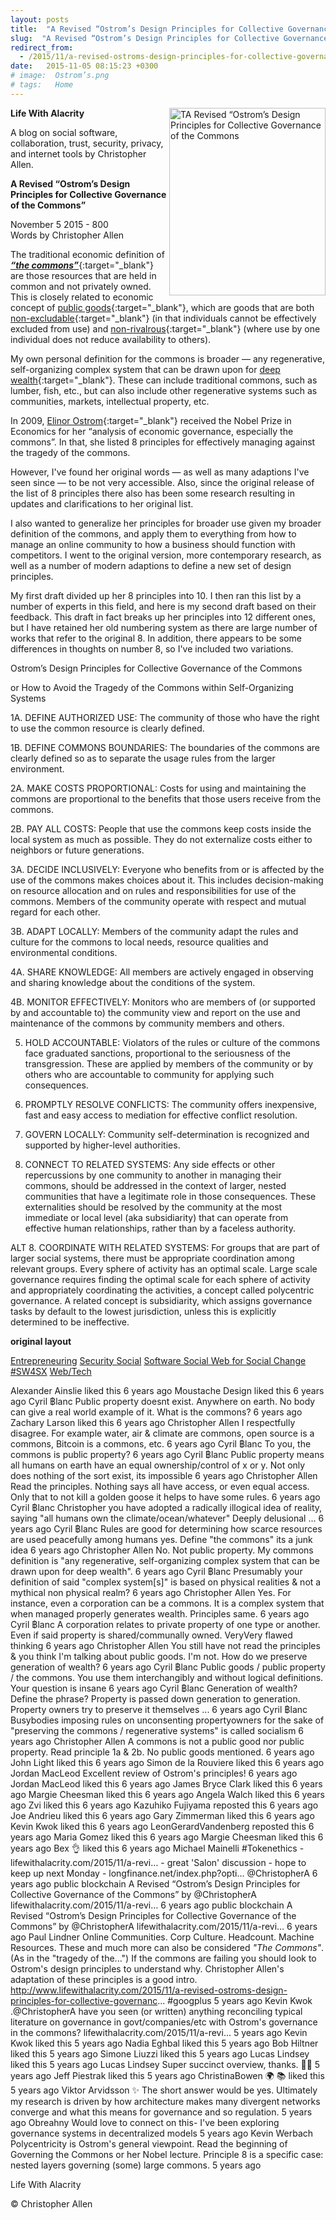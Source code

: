 ```yaml
---
layout: posts
title:  "A Revised “Ostrom’s Design Principles for Collective Governance of the Commons"
slug:  "A Revised “Ostrom’s Design Principles for Collective Governance of the Commons"
redirect_from:
  - /2015/11/a-revised-ostroms-design-principles-for-collective-governance-of-the-commons-/
date:   2015-11-05 08:15:23 +0300
# image:  Ostrom’s.png
# tags:   Home
---
```



<img width="250" height="300" align="right" src="{{ site.url }}{{ site.baseurl }}/assets/images/Ostrom’s.png" alt="TA Revised “Ostrom’s Design Principles for Collective Governance of the Commons"/> 

**Life With Alacrity**

A blog on social software, collaboration, trust, security, privacy, and internet tools by Christopher Allen. 

**A Revised “Ostrom’s Design Principles for Collective Governance of the Commons”**

November 5 2015 - 800
<br>Words by Christopher Allen

The traditional economic definition of [_**“the commons”**_](https://en.wikipedia.org/wiki/Commons){:target="_blank"} are those resources that are held in common and not privately owned. This is closely related to economic concept of [public goods](https://en.wikipedia.org/wiki/Public_good){:target="_blank"}, which are goods that are both [non-excludable](https://en.wikipedia.org/wiki/Excludability){:target="_blank"} (in that individuals cannot be effectively excluded from use) and [non-rivalrous](https://en.wikipedia.org/wiki/Rivalry_(economics)){:target="_blank"} (where use by one individual does not reduce availability to others).

My own personal definition for the commons is broader — any regenerative, self-organizing complex system that can be drawn upon for [deep wealth](https://www.artbrock.com/presentations/new-economy-new-wealth){:target="_blank"}. These can include traditional commons, such as lumber, fish, etc., but can also include other regenerative systems such as communities, markets, intellectual property, etc.

In 2009, [Elinor Ostrom](https://en.wikipedia.org/wiki/Elinor_Ostrom){:target="_blank"} received the Nobel Prize in Economics for her “analysis of economic governance, especially the commons”. In that, she listed 8 principles for effectively managing against the tragedy of the commons.

However, I've found her original words — as well as many adaptions I've seen since — to be not very accessible. Also, since the original release of the list of 8 principles there also has been some research resulting in updates and clarifications to her original list.

I also wanted to generalize her principles for broader use given my broader definition of the commons, and apply them to everything from how to manage an online community to how a business should function with competitors. I went to the original version, more contemporary research, as well as a number of modern adaptions to define a new set of design principles.

My first draft divided up her 8 principles into 10. I then ran this list by a number of experts in this field, and here is my second draft based on their feedback. This draft in fact breaks up her principles into 12 different ones, but I have retained her old numbering system as there are large number of works that refer to the original 8. In addition, there appears to be some differences in thoughts on number 8, so I've included two variations.

Ostrom’s Design Principles for Collective Governance of the Commons

or
How to Avoid the Tragedy of the Commons within Self-Organizing Systems

1A. DEFINE AUTHORIZED USE: The community of those who have the right to use the common resource is clearly defined.

1B. DEFINE COMMONS BOUNDARIES: The boundaries of the commons are clearly defined so as to separate the usage rules from the larger environment.

2A. MAKE COSTS PROPORTIONAL: Costs for using and maintaining the commons are proportional to the benefits that those users receive from the commons.

2B. PAY ALL COSTS: People that use the commons keep costs inside the local system as much as possible. They do not externalize costs either to neighbors or future generations.

3A. DECIDE INCLUSIVELY: Everyone who benefits from or is affected by the use of the commons makes choices about it. This includes decision-making on resource allocation and on rules and responsibilities for use of the commons. Members of the community operate with respect and mutual regard for each other.

3B. ADAPT LOCALLY: Members of the community adapt the rules and culture for the commons to local needs, resource qualities and environmental conditions.

4A. SHARE KNOWLEDGE: All members are actively engaged in observing and sharing knowledge about the conditions of the system.

4B. MONITOR EFFECTIVELY: Monitors who are members of (or supported by and accountable to) the community view and report on the use and maintenance of the commons by community members and others.

5. HOLD ACCOUNTABLE: Violators of the rules or culture of the commons face graduated sanctions, proportional to the seriousness of the transgression. These are applied by members of the community or by others who are accountable to community for applying such consequences.

6. PROMPTLY RESOLVE CONFLICTS: The community offers inexpensive, fast and easy access to mediation for effective conflict resolution.

7. GOVERN LOCALLY: Community self-determination is recognized and supported by higher-level authorities.

8. CONNECT TO RELATED SYSTEMS: Any side effects or other repercussions by one community to another in managing their commons, should be addressed in the context of larger, nested communities that have a legitimate role in those consequences. These externalities should be resolved by the community at the most immediate or local level (aka subsidiarity) that can operate from effective human relationships, rather than by a faceless authority.

ALT 8. COORDINATE WITH RELATED SYSTEMS: For groups that are part of larger social systems, there must be appropriate coordination among relevant groups. Every sphere of activity has an optimal scale. Large scale governance requires finding the optimal scale for each sphere of activity and appropriately coordinating the activities, a concept called polycentric governance. A related concept is subsidiarity, which assigns governance tasks by default to the lowest jurisdiction, unless this is explicitly determined to be ineffective.

**original layout**

[Entrepreneuring]() [Security Social]() [Software Social Web for Social Change]() [#SW4SX]() [Web/Tech]()

Alexander Ainslie
liked this
6 years ago
Moustache Design
liked this
6 years ago
Cyril ฿lanc
Public property doesnt exist. Anywhere on earth. No body can give a real world example of it. What is the commons?
6 years ago
Zachary Larson
liked this
6 years ago
Christopher Allen
I respectfully disagree. For example water, air & climate are commons, open source is a commons, Bitcoin is a commons, etc.
6 years ago
Cyril ฿lanc
To you, the commons is public property?
6 years ago
Cyril ฿lanc
Public property means all humans on earth have an equal ownership/control of x or y. Not only does nothing of the sort exist, its impossible
6 years ago
Christopher Allen
Read the principles. Nothing says all have access, or even equal access. Only that to not kill a golden goose it helps to have some rules.
6 years ago
Cyril ฿lanc
Christopher you have adopted a radically illogical idea of reality, saying "all humans own the climate/ocean/whatever" Deeply delusional ...
6 years ago
Cyril ฿lanc
Rules are good for determining how scarce resources are used peacefully among humans yes. Define "the commons" its a junk idea
6 years ago
Christopher Allen
No. Not public property. My commons definition is "any regenerative, self-organizing complex system that can be drawn upon for deep wealth".
6 years ago
Cyril ฿lanc
Presumably your definition of said "complex system[s]" is based on physical realities & not a mythical non physical realm?
6 years ago
Christopher Allen
Yes. For instance, even a corporation can be a commons. It is a complex system that when managed properly generates wealth. Principles same.
6 years ago
Cyril ฿lanc
A corporation relates to private property of one type or another. Even if said property is shared/communally owned. VeryVery flawed thinking
6 years ago
Christopher Allen
You still have not read the principles & you think I'm talking about public goods. I'm not. How do we preserve generation of wealth?
6 years ago
Cyril ฿lanc
Public goods / public property / the commons. You use them interchangibly and without logical definitions. Your question is insane
6 years ago
Cyril ฿lanc
Generation of wealth? Define the phrase? Property is passed down generation to generation. Property owners try to preserve it themselves ...
6 years ago
Cyril ฿lanc
Busybodies imposing rules on unconsenting propertyowners for the sake of "preserving the commons / regenerative systems" is called socialism
6 years ago
Christopher Allen
A commons is not a public good nor public property. Read principle 1a & 2b. No public goods mentioned.
6 years ago
John Light
liked this
6 years ago
Simon de la Rouviere
liked this
6 years ago
Jordan MacLeod
Excellent review of Ostrom's principles!
6 years ago
Jordan MacLeod
liked this
6 years ago
James Bryce Clark
liked this
6 years ago
Margie Cheesman
liked this
6 years ago
Angela Walch
liked this
6 years ago
Zvi
liked this
6 years ago
Kazuhiko Fujiyama
reposted this
6 years ago
Joe Andrieu
liked this
6 years ago
Gary Zimmerman
liked this
6 years ago
Kevin Kwok
liked this
6 years ago
LeonGerardVandenberg
reposted this
6 years ago
Maria Gomez
liked this
6 years ago
Margie Cheesman
liked this
6 years ago
Bex 👌
liked this
6 years ago
Michael Mainelli
#Tokenethics - lifewithalacrity.com/2015/11/a-revi… - great 'Salon' discussion - hope to keep up next Monday - longfinance.net/index.php?opti… @ChristopherA
6 years ago
public blockchain
A Revised “Ostrom’s Design Principles for Collective Governance of the Commons” by @ChristopherA lifewithalacrity.com/2015/11/a-revi…
6 years ago
public blockchain
A Revised “Ostrom’s Design Principles for Collective Governance of the Commons” by @ChristopherA lifewithalacrity.com/2015/11/a-revi…
6 years ago
Paul Lindner
Online Communities. Corp Culture. Headcount. Machine Resources. These and much more can also be considered _"The Commons"_. (As in the "tragedy of the...") If the commons are failing you should look to Ostrom's design principles to understand why. Christopher Allen's adaptation of these principles is a good intro. http://www.lifewithalacrity.com/2015/11/a-revised-ostroms-design-principles-for-collective-governanc... #googplus
5 years ago
Kevin Kwok
.@ChristopherA have you seen (or written) anything reconciling typical literature on governance in govt/companies/etc with Ostrom's governance in the commons? lifewithalacrity.com/2015/11/a-revi…
5 years ago
Kevin Kwok
liked this
5 years ago
Nadia Eghbal
liked this
5 years ago
Bob Hiltner
liked this
5 years ago
Simone Liuzzi
liked this
5 years ago
Lucas Lindsey
liked this
5 years ago
Lucas Lindsey
Super succinct overview, thanks. 🙏🏻
5 years ago
Jeff Piestrak
liked this
5 years ago
ChristinaBowen 🌍 📚
liked this
5 years ago
Viktor Arvidsson ✨
The short answer would be yes. Ultimately my research is driven by how architecture makes many divergent networks converge and what this means for governance and so regulation.
5 years ago
Obreahny
Would love to connect on this- I've been exploring governance systems in decentralized models
5 years ago
Kevin Werbach
Polycentricity is Ostrom's general viewpoint. Read the beginning of Governing the Commons or her Nobel lecture. Principle 8 is a specific case: nested layers governing (some) large commons.
5 years ago

Life With Alacrity

© Christopher Allen
